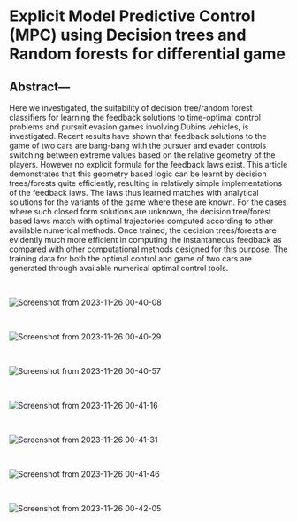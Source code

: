 # Explicit Model Predictive Control (MPC) using Decision trees and Random forests for differential game

## Abstract—
Here we investigated, the suitability of decision
tree/random forest classifiers for learning the feedback
solutions to time-optimal control problems and pursuit evasion
games involving Dubins vehicles, is investigated. Recent results have shown that feedback solutions to the game of two cars
are bang-bang with the pursuer and evader controls switching
between extreme values based on the relative geometry of
the players. However no explicit formula for the feedback
laws exist. This article demonstrates that this geometry based
logic can be learnt by decision trees/forests quite efficiently,
resulting in relatively simple implementations of the feedback
laws. The laws thus learned matches with analytical solutions
for the variants of the game where these are known. For
the cases where such closed form solutions are unknown, the
decision tree/forest based laws match with optimal trajectories
computed according to other available numerical methods.
Once trained, the decision trees/forests are evidently much
more efficient in computing the instantaneous feedback as
compared with other computational methods designed for this
purpose. The training data for both the optimal control and
game of two cars are generated through available numerical
optimal control tools.

<br>

![Screenshot from 2023-11-26 00-40-08](https://github.com/ANKITSINGH47/Explicit-Model-Predictive-Control-MPC-using-Decision-trees-and-Random-forests-for-differential-gam/assets/47277960/6461f4a8-861d-44af-98b0-0d5391e903d3)

<br>

![Screenshot from 2023-11-26 00-40-29](https://github.com/ANKITSINGH47/Explicit-Model-Predictive-Control-MPC-using-Decision-trees-and-Random-forests-for-differential-gam/assets/47277960/80b17fe8-316d-4585-8324-8949d1b54fcb)


<br>

![Screenshot from 2023-11-26 00-40-57](https://github.com/ANKITSINGH47/Explicit-Model-Predictive-Control-MPC-using-Decision-trees-and-Random-forests-for-differential-gam/assets/47277960/763c4469-bfe3-476d-8ceb-d6ba609560e9)

<br>

![Screenshot from 2023-11-26 00-41-16](https://github.com/ANKITSINGH47/Explicit-Model-Predictive-Control-MPC-using-Decision-trees-and-Random-forests-for-differential-gam/assets/47277960/aed1ad8a-2584-40b4-8e65-8b4c47faa9ab)

<br>

![Screenshot from 2023-11-26 00-41-31](https://github.com/ANKITSINGH47/Explicit-Model-Predictive-Control-MPC-using-Decision-trees-and-Random-forests-for-differential-gam/assets/47277960/14a4de22-d27e-4242-8d43-e87f910396b6)

<br>

![Screenshot from 2023-11-26 00-41-46](https://github.com/ANKITSINGH47/Explicit-Model-Predictive-Control-MPC-using-Decision-trees-and-Random-forests-for-differential-gam/assets/47277960/707691fd-6183-4dcf-9345-9d5d51579b08)

<br>

![Screenshot from 2023-11-26 00-42-05](https://github.com/ANKITSINGH47/Explicit-Model-Predictive-Control-MPC-using-Decision-trees-and-Random-forests-for-differential-gam/assets/47277960/b0f3fcce-2dd6-4c98-b5ea-dd3ab9b99e36)





